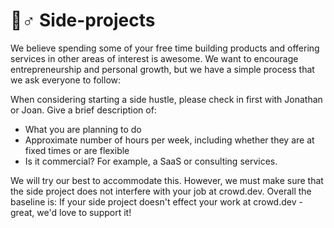 # 👷♂ Side-projects

We believe spending some of your free time building products and offering services in other areas of interest is awesome. We want to encourage entrepreneurship and personal growth, but we have a simple process that we ask everyone to follow:

When considering starting a side hustle, please check in first with Jonathan or Joan. Give a brief description of:

* What you are planning to do
* Approximate number of hours per week, including whether they are at fixed times or are flexible
* Is it commercial? For example, a SaaS or consulting services.

We will try our best to accommodate this. However, we must make sure that the side project does not interfere with your job at crowd.dev. Overall the baseline is: If your side project doesn't effect your work at crowd.dev - great, we'd love to support it!
